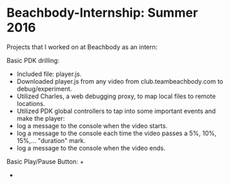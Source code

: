 # Beachbody-Internship: Summer 2016
Projects that I worked on at Beachbody as an intern:

Basic PDK drilling: 
+ Included file: player.js. 
+ Downloaded player.js from any video from club.teambeachbody.com to debug/experiment. 
+ Utilized Charles, a web debugging proxy, to map local files to remote locations. 
+ Utilized PDK global controllers to tap into some important events and make the player:
+ log a message to the console when the video starts. 
+ log a message to the console each time the video passes a 5%, 10%, 15%,... "duration" mark.
+ log a message to the console when the video ends.

Basic Play/Pause Button: 
+

+
